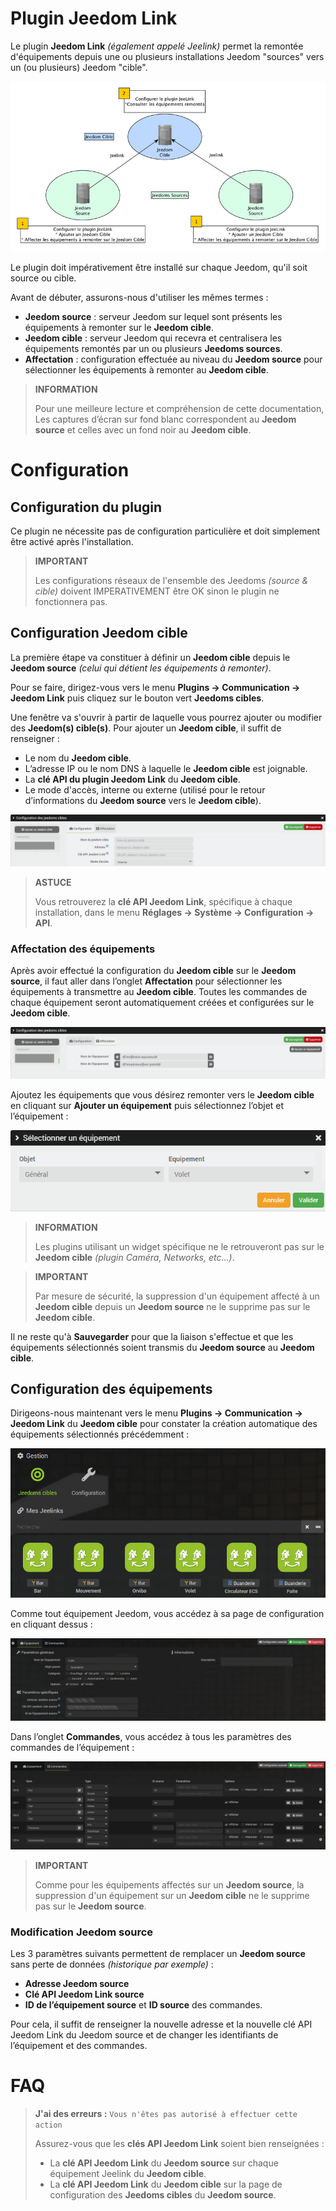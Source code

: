 # Plugin Jeedom Link

Le plugin **Jeedom Link** *(également appelé Jeelink)* permet la remontée d'équipements depuis une ou plusieurs installations Jeedom "sources" vers un (ou plusieurs) Jeedom "cible".

![jeelink1](../images/jeelink1.png)

Le plugin doit impérativement être installé sur chaque Jeedom, qu'il soit source ou cible.

Avant de débuter, assurons-nous d'utiliser les mêmes termes :
- **Jeedom source** : serveur Jeedom sur lequel sont présents les équipements à remonter sur le **Jeedom cible**.
- **Jeedom cible** : serveur Jeedom qui recevra et centralisera les équipements remontés par un ou plusieurs **Jeedoms sources**.
- **Affectation** : configuration effectuée au niveau du **Jeedom source** pour sélectionner les équipements à remonter au **Jeedom cible**.

>**INFORMATION**
>
>Pour une meilleure lecture et compréhension de cette documentation, Les captures d’écran sur fond blanc correspondent au **Jeedom source** et celles avec un fond noir au **Jeedom cible**.

# Configuration

## Configuration du plugin

Ce plugin ne nécessite pas de configuration particulière et doit simplement être activé après l'installation.

>**IMPORTANT**
>
>Les configurations réseaux de l'ensemble des Jeedoms *(source & cible)* doivent IMPERATIVEMENT être OK sinon le plugin ne fonctionnera pas.

## Configuration Jeedom cible

La première étape va constituer à définir un **Jeedom cible** depuis le **Jeedom source** *(celui qui détient les équipements à remonter)*.

Pour se faire, dirigez-vous vers le menu **Plugins → Communication → Jeedom Link** puis cliquez sur le bouton vert **Jeedoms cibles**.

Une fenêtre va s'ouvrir à partir de laquelle vous pourrez ajouter ou modifier des **Jeedom(s) cible(s)**. Pour ajouter un **Jeedom cible**, il suffit de renseigner :

- Le nom du **Jeedom cible**.
- L’adresse IP ou le nom DNS à laquelle le **Jeedom cible** est joignable.
- La **clé API du plugin Jeedom Link** du **Jeedom cible**.
- Le mode d'accès, interne ou externe (utilisé pour le retour d’informations du **Jeedom source** vers le **Jeedom cible**).

![jeelink2](../images/jeelink2.png)

>**ASTUCE**
>
>Vous retrouverez la **clé API Jeedom Link**, spécifique à chaque installation, dans le menu **Réglages → Système → Configuration → API**.

### Affectation des équipements

Après avoir effectué la configuration du **Jeedom cible** sur le **Jeedom source**, il faut aller dans l’onglet **Affectation** pour sélectionner les équipements à transmettre au **Jeedom cible**. Toutes les commandes de chaque équipement seront automatiquement créées et configurées sur le **Jeedom cible**.

![jeelink3](../images/jeelink3.png)

Ajoutez les équipements que vous désirez remonter vers le **Jeedom cible** en cliquant sur **Ajouter un équipement** puis sélectionnez l’objet et l’équipement :

![jeelink5](../images/jeelink5.png)

>**INFORMATION**
>
>Les plugins utilisant un widget spécifique ne le retrouveront pas sur le **Jeedom cible** *(plugin Caméra, Networks, etc…​)*.

>**IMPORTANT**
>
>Par mesure de sécurité, la suppression d'un équipement affecté à un **Jeedom cible** depuis un **Jeedom source** ne le supprime pas sur le **Jeedom cible**.

Il ne reste qu'à **Sauvegarder** pour que la liaison s'effectue et que les équipements sélectionnés soient transmis du **Jeedom source** au **Jeedom cible**.

## Configuration des équipements

Dirigeons-nous maintenant vers le menu **Plugins → Communication → Jeedom Link** du **Jeedom cible** pour constater la création automatique des équipements sélectionnés précédemment :

![jeelink4](../images/jeelink4.png)

Comme tout équipement Jeedom, vous accédez à sa page de configuration en cliquant dessus :

![jeelink6](../images/jeelink6.png)

Dans l’onglet **Commandes**, vous accédez à tous les paramètres des commandes de l’équipement :

![jeelink7](../images/jeelink7.png)

>**IMPORTANT**
>
>Comme pour les équipements affectés sur un **Jeedom source**, la suppression d'un équipement sur un **Jeedom cible** ne le supprime pas sur le **Jeedom source**.

### Modification Jeedom source

Les 3 paramètres suivants permettent de remplacer un **Jeedom source** sans perte de données *(historique par exemple)* :

-   **Adresse Jeedom source**
-   **Clé API Jeedom Link source**
-   **ID de l’équipement source** et **ID source** des commandes.

Pour cela, il suffit de renseigner la nouvelle adresse et la nouvelle clé API Jeedom Link du Jeedom source et de changer les identifiants de l’équipement et des commandes.

# FAQ

>**J'ai des erreurs :** `Vous n'êtes pas autorisé à effectuer cette action`
>
>Assurez-vous que les **clés API Jeedom Link** soient bien renseignées :
>- La **clé API Jeedom Link** du **Jeedom source** sur chaque équipement Jeelink du **Jeedom cible**.
>- La **clé API Jeedom Link** du **Jeedom cible** sur la page de configuration des **Jeedoms cibles** du **Jeedom source**.
